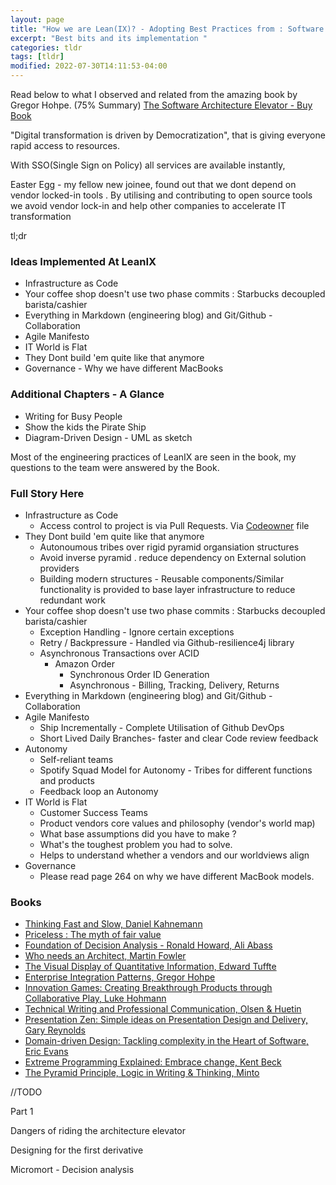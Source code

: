 ```yaml
---
layout: page
title: "How we are Lean(IX)? - Adopting Best Practices from : Software Architect Elevator - Gregor Hohpe"
excerpt: "Best bits and its implementation "
categories: tldr
tags: [tldr]
modified: 2022-07-30T14:11:53-04:00
---
```


Read below to what I observed and related from the amazing book by Gregor Hohpe. (75% Summary)
[The Software Architecture Elevator - Buy Book](https://amzn.to/3ORVNux)

"Digital transformation is driven by Democratization", that is giving everyone rapid access to resources.

With SSO(Single Sign on Policy) all services are available instantly, 

Easter Egg - my fellow new joinee, found out that we dont depend on vendor locked-in tools . By utilising and contributing to open source tools
we avoid vendor lock-in and help other companies to accelerate IT transformation

tl;dr
### Ideas Implemented At LeanIX
* Infrastructure as Code
* Your coffee shop doesn't use two phase commits : Starbucks decoupled barista/cashier
* Everything in Markdown (engineering blog) and Git/Github - Collaboration
* Agile Manifesto
* IT World is Flat
* They Dont build 'em quite like that anymore
* Governance - Why we have different MacBooks

### Additional Chapters - A Glance 
* Writing for Busy People
* Show the kids the Pirate Ship
* Diagram-Driven Design - UML as sketch

Most of the engineering practices of LeanIX are seen in the book, my questions to the team were answered by the Book.
 
### Full Story Here
* Infrastructure as Code
  * Access control to project is via Pull Requests. Via [Codeowner](https://docs.github.com/en/repositories/managing-your-repositorys-settings-and-features/customizing-your-repository/about-code-owners) file
* They Dont build 'em quite like that anymore
  * Autonoumous tribes over rigid pyramid organsiation structures
  * Avoid inverse pyramid . reduce dependency on External solution providers
  * Building modern structures - Reusable components/Similar functionality is provided to base layer infrastructure to reduce redundant work  
* Your coffee shop doesn't use two phase commits : Starbucks decoupled barista/cashier
  * Exception Handling - Ignore certain exceptions
  * Retry / Backpressure  - Handled via Github-resilience4j library
  * Asynchronous Transactions over ACID
    * Amazon Order
      * Synchronous Order ID Generation
      * Asynchronous - Billing, Tracking, Delivery, Returns
* Everything in Markdown (engineering blog) and Git/Github - Collaboration
* Agile Manifesto
  * Ship Incrementally - Complete Utilisation of Github DevOps
  * Short Lived Daily Branches- faster and clear Code review feedback
* Autonomy
  * Self-reliant teams
  * Spotify Squad Model for Autonomy - Tribes for different functions and products
  * Feedback loop an Autonomy
* IT World is Flat
  * Customer Success Teams
  * Product vendors core values and philosophy (vendor's world map)
  * What base assumptions did you have to make ?
  * What's the toughest problem you had to solve.
  * Helps to understand whether a vendors and our worldviews align
* Governance
  * Please read page 264 on why we have different MacBook models.


### Books
* [Thinking Fast and Slow, Daniel Kahnemann](https://amzn.to/3zn0AhU)
* [Priceless : The myth of fair value](https://amzn.to/3JxKabv)
* [Foundation of Decision Analysis - Ronald Howard, Ali Abass](https://amzn.to/3zkgCcC)
* [Who needs an Architect, Martin Fowler](https://amzn.to/3oJygSc)
* [The Visual Display of Quantitative  Information, Edward Tuffte](https://amzn.to/3oJ9di4)
* [Enterprise Integration Patterns, Gregor Hohpe](https://amzn.to/3vsdURg)
* [Innovation Games: Creating Breakthrough Products through Collaborative Play, Luke Hohmann](https://amzn.to/3zl0VBR)
* [Technical Writing and Professional Communication, Olsen & Huetin](https://amzn.to/3QaZjBh)
* [Presentation Zen: Simple ideas on Presentation Design and Delivery, Gary Reynolds](https://amzn.to/3OMRKjn)
* [Domain-driven Design: Tackling complexity in the Heart of Software, Eric Evans](https://amzn.to/3JmiVR4)
* [Extreme Programming Explained: Embrace change, Kent Beck](https://amzn.to/3oJyzwk)
* [The Pyramid Principle, Logic in Writing & Thinking, Minto](https://amzn.to/3cNARaR)



//TODO 

Part 1

Dangers of riding the architecture elevator

Designing for the first derivative

Micromort - Decision analysis